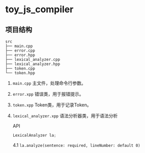# toy_js_compiler
## 项目结构

```
src
├── main.cpp
├── error.cpp
├── error.hpp
├── lexical_analyzer.cpp
├── lexical_analyzer.hpp
├── token.cpp
└── token.hpp
```



1. `main.cpp`
   主文件，处理命令行参数。

2. `error.xpp`
   错误类，用于报错提示。

3. `token.xpp`
   Token类，用于记录Token。

4. `lexical_analyzer.xpp`
   语法分析器类，用于语法分析

   API
   ```cpp
   LexicalAnalyzer la;
   ```

   4.1 `la.analyze(sentence: required, lineNumber: default 0)`

